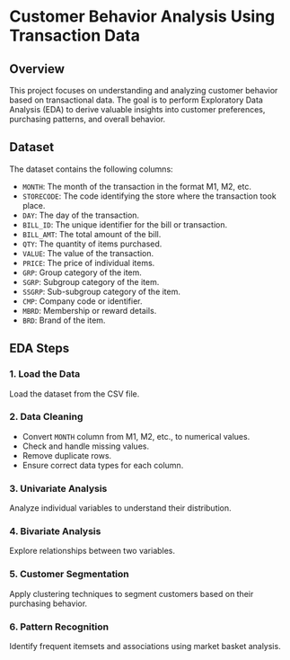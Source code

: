 # Customer Behavior Analysis Using Transaction Data

## Overview

This project focuses on understanding and analyzing customer behavior based on transactional data. The goal is to perform Exploratory Data Analysis (EDA) to derive valuable insights into customer preferences, purchasing patterns, and overall behavior.

## Dataset

The dataset contains the following columns:
- `MONTH`: The month of the transaction in the format M1, M2, etc.
- `STORECODE`: The code identifying the store where the transaction took place.
- `DAY`: The day of the transaction.
- `BILL_ID`: The unique identifier for the bill or transaction.
- `BILL_AMT`: The total amount of the bill.
- `QTY`: The quantity of items purchased.
- `VALUE`: The value of the transaction.
- `PRICE`: The price of individual items.
- `GRP`: Group category of the item.
- `SGRP`: Subgroup category of the item.
- `SSGRP`: Sub-subgroup category of the item.
- `CMP`: Company code or identifier.
- `MBRD`: Membership or reward details.
- `BRD`: Brand of the item.

## EDA Steps

### 1. Load the Data

Load the dataset from the CSV file.

### 2. Data Cleaning

- Convert `MONTH` column from M1, M2, etc., to numerical values.
- Check and handle missing values.
- Remove duplicate rows.
- Ensure correct data types for each column.

### 3. Univariate Analysis

Analyze individual variables to understand their distribution.

### 4. Bivariate Analysis

Explore relationships between two variables.

### 5. Customer Segmentation

Apply clustering techniques to segment customers based on their purchasing behavior.

### 6. Pattern Recognition

Identify frequent itemsets and associations using market basket analysis.
